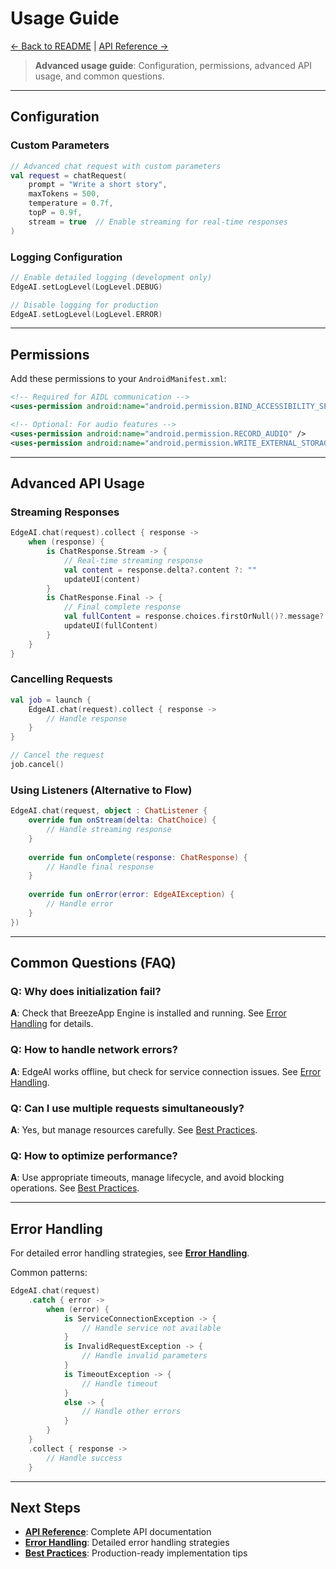 # Usage Guide

[← Back to README](../README.md) |  [API Reference →](./API_REFERENCE.md)

> **Advanced usage guide**: Configuration, permissions, advanced API usage, and common questions.

---

## Configuration

### Custom Parameters

```kotlin
// Advanced chat request with custom parameters
val request = chatRequest(
    prompt = "Write a short story",
    maxTokens = 500,
    temperature = 0.7f,
    topP = 0.9f,
    stream = true  // Enable streaming for real-time responses
)
```

### Logging Configuration

```kotlin
// Enable detailed logging (development only)
EdgeAI.setLogLevel(LogLevel.DEBUG)

// Disable logging for production
EdgeAI.setLogLevel(LogLevel.ERROR)
```

---

## Permissions

Add these permissions to your `AndroidManifest.xml`:

```xml
<!-- Required for AIDL communication -->
<uses-permission android:name="android.permission.BIND_ACCESSIBILITY_SERVICE" />

<!-- Optional: For audio features -->
<uses-permission android:name="android.permission.RECORD_AUDIO" />
<uses-permission android:name="android.permission.WRITE_EXTERNAL_STORAGE" />
```

---

## Advanced API Usage

### Streaming Responses

```kotlin
EdgeAI.chat(request).collect { response ->
    when (response) {
        is ChatResponse.Stream -> {
            // Real-time streaming response
            val content = response.delta?.content ?: ""
            updateUI(content)
        }
        is ChatResponse.Final -> {
            // Final complete response
            val fullContent = response.choices.firstOrNull()?.message?.content
            updateUI(fullContent)
        }
    }
}
```

### Cancelling Requests

```kotlin
val job = launch {
    EdgeAI.chat(request).collect { response ->
        // Handle response
    }
}

// Cancel the request
job.cancel()
```

### Using Listeners (Alternative to Flow)

```kotlin
EdgeAI.chat(request, object : ChatListener {
    override fun onStream(delta: ChatChoice) {
        // Handle streaming response
    }
    
    override fun onComplete(response: ChatResponse) {
        // Handle final response
    }
    
    override fun onError(error: EdgeAIException) {
        // Handle error
    }
})
```

---

## Common Questions (FAQ)

### Q: Why does initialization fail?
**A**: Check that BreezeApp Engine is installed and running. See [Error Handling](./ERROR_HANDLING.md) for details.

### Q: How to handle network errors?
**A**: EdgeAI works offline, but check for service connection issues. See [Error Handling](./ERROR_HANDLING.md).

### Q: Can I use multiple requests simultaneously?
**A**: Yes, but manage resources carefully. See [Best Practices](./BEST_PRACTICES.md).

### Q: How to optimize performance?
**A**: Use appropriate timeouts, manage lifecycle, and avoid blocking operations. See [Best Practices](./BEST_PRACTICES.md).

---

## Error Handling

For detailed error handling strategies, see **[Error Handling](./ERROR_HANDLING.md)**.

Common patterns:

```kotlin
EdgeAI.chat(request)
    .catch { error ->
        when (error) {
            is ServiceConnectionException -> {
                // Handle service not available
            }
            is InvalidRequestException -> {
                // Handle invalid parameters
            }
            is TimeoutException -> {
                // Handle timeout
            }
            else -> {
                // Handle other errors
            }
        }
    }
    .collect { response ->
        // Handle success
    }
```

---

## Next Steps

- **[API Reference](./API_REFERENCE.md)**: Complete API documentation
- **[Error Handling](./ERROR_HANDLING.md)**: Detailed error handling strategies
- **[Best Practices](./BEST_PRACTICES.md)**: Production-ready implementation tips 